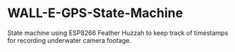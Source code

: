 # WALL-E-GPS-State-Machine
State machine using ESP8266 Feather Huzzah to keep track of timestamps for recording underwater camera footage.
